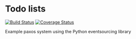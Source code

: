 # Todo lists

[![Build Status](https://travis-ci.org/johnbywater/es-example-paxos.svg?branch=master)](https://travis-ci.org/johnbywater/es-example-paxos)
[![Coverage Status](https://coveralls.io/repos/github/johnbywater/es-example-paxos/badge.svg?branch=master)](https://coveralls.io/github/johnbywater/es-example-paxos)

Example paxos system using the Python eventsourcing library
